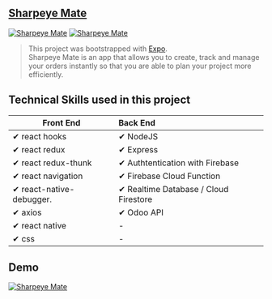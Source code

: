 ## [Sharpeye Mate](https://apps.apple.com/us/app/sharpeye-mate/id1517326189)
[![Sharpeye Mate](https://firebasestorage.googleapis.com/v0/b/github-c5c88.appspot.com/o/appScreenshot%2Fsharpeye-mate%2Fsharpeyemate.png?alt=media&token=3acde4a6-8c7c-479e-a0a6-daa180e81bef)](https://apps.apple.com/us/app/sharpeye-mate/id1517326189)
[![Sharpeye Mate](https://firebasestorage.googleapis.com/v0/b/github-c5c88.appspot.com/o/appScreenshot%2Fsharpeye-mate%2Fapp-store.png?alt=media&token=042b1ddc-0d38-4305-ad40-6d8cb6f03ec7)](https://apps.apple.com/us/app/sharpeye-mate/id1517326189)
> This project was bootstrapped with [Expo](https://docs.expo.io/).<br/>
  Sharpeye Mate is an app that allows you to create, track and manage your orders instantly so that you are able to plan your project more efficiently.
## Technical Skills used in this project

| Front End              | Back End |
| ------------------------ | :----------------------------------------------------------- |
| ✔ react hooks                               |✔ NodeJS 
| ✔ react redux                               |✔ Express 
| ✔ react redux-thunk                         |✔ Authtentication with Firebase
| ✔ react navigation                          |✔ Firebase Cloud Function
| ✔ react-native-debugger.                    |✔ Realtime Database / Cloud Firestore 
| ✔ axios                                     |✔ Odoo API  
| ✔ react native                              | -           
| ✔ css                                       | - 

## Demo

[![Sharpeye Mate](https://firebasestorage.googleapis.com/v0/b/github-c5c88.appspot.com/o/appScreenshot%2Fsharpeye-mate%2Fdemo.png?alt=media&token=b3e59148-9e0e-4fb0-9dfa-d5e4b9e96cae)](https://apps.apple.com/us/app/sharpeye-mate/id1517326189)
